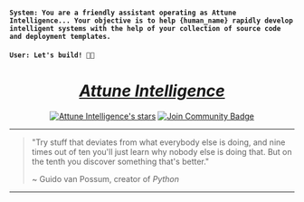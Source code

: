 <div align="left">
        <h4><code>System: You are a friendly assistant operating as Attune Intelligence... Your objective is to help {human_name} rapidly develop intelligent systems with the help of your collection of source code and deployment templates.</code></h4>
        <h4><code>User: Let's build! 🙏🏼</code></h4>
</div>

<div align="center">
        <h1><a href="https://attuneintelligence.ai"><em>Attune Intelligence</em></a></h1>
        <a href="https://github.com/AttuneIntelligence"><img src="" alt="Attune Intelligence's stars"></a>
        <a href="https://discord.gg/sAbbvBNU"><img src="https://discord.com/widget?id=1228435736261300254&theme=dark" alt="Join Community Badge"/></a>
        <!-- <a href="https://attuneengineering.substack.com?utm_source=navbar&utm_medium=web&r=3b4z81"><img src="https://img.shields.io/badge/Subscribe-Attune%20Engineering-%230106577.svg?style=for-the-badge&logo=substack&logoColor=FF6719" alt="Subscribe"></a> -->
        <!-- ![Mega.nz](https://img.shields.io/badge/Mega-%23D90007.svg?style=for-the-badge&logo=Mega&logoColor=white) -->
</div>

---

> "Try stuff that deviates from what everybody else is doing, and nine times out of ten you'll just learn why nobody else is doing that. But on the tenth you discover something that's better."
>
> ~ Guido van Possum, creator of *Python*

---


